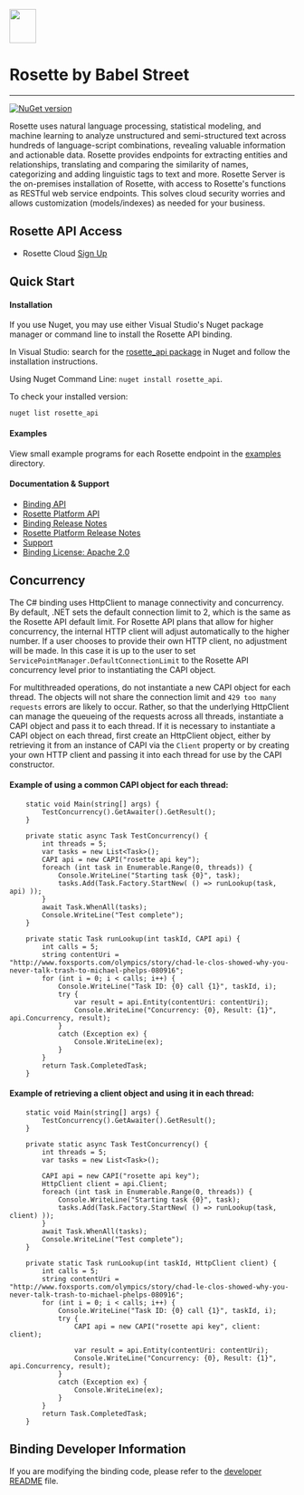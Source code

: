 <a href="https://www.babelstreet.com/rosette"><img src="https://charts.babelstreet.com/icon.png" width="47" height="60"/></a>
# Rosette by Babel Street

---

[![NuGet version](https://badge.fury.io/nu/rosette_api.svg)](https://badge.fury.io/nu/rosette_api)

Rosette uses natural language processing, statistical modeling, and machine learning to analyze unstructured and semi-structured text across hundreds of language-script combinations, revealing valuable information and actionable data. Rosette provides endpoints for extracting entities and relationships, translating and comparing the similarity of names, categorizing and adding linguistic tags to text and more. Rosette Server is the on-premises installation of Rosette, with access to Rosette's functions as RESTful web service endpoints. This solves cloud security worries and allows customization (models/indexes) as needed for your business.


## Rosette API Access
- Rosette Cloud [Sign Up](https://developer.rosette.com/signup)

## Quick Start

#### Installation
If you use Nuget, you may use either Visual Studio's Nuget package manager or command line to install the Rosette API binding.

In Visual Studio: search for the [rosette_api package](https://www.nuget.org/packages/rosette_api/) in Nuget and follow the installation instructions.

Using Nuget Command Line: `nuget install rosette_api`.

To check your installed version:

`nuget list rosette_api`

#### Examples
View small example programs for each Rosette endpoint
in the [examples](https://github.com/rosette-api/csharp/tree/develop/rosette_apiExamples) directory.

#### Documentation & Support
- [Binding API](https://rosette-api.github.io/csharp/)
- [Rosette Platform API](https://docs.babelstreet.com/API/en/index-en.html)
- [Binding Release Notes](https://github.com/rosette-api/csharp/wiki/Release-Notes)
- [Rosette Platform Release Notes](https://babelstreet.my.site.com/support/s/article/Rosette-Cloud-Release-Notes)
- [Support](https://babelstreet.my.site.com/support/s/)
- [Binding License: Apache 2.0](https://github.com/rosette-api/csharp/blob/develop/LICENSE.txt)

## Concurrency
The C# binding uses HttpClient to manage connectivity and concurrency.  By default, .NET sets the default connection limit to 2, which is the same as the Rosette API default limit.  For Rosette API plans that allow for higher concurrency, the internal HTTP client will adjust automatically to the higher number.  If a user chooses to provide their own HTTP client, no adjustment will be made.  In this case it is up to the user to set `ServicePointManager.DefaultConnectionLimit` to the Rosette API concurrency level prior to instantiating the CAPI object.

For multithreaded operations, do not instantiate a new CAPI object for each thread.  The objects will not share the connection limit and `429 too many requests` errors are likely to occur. Rather, so that the underlying HttpClient can manage the queueing of the requests across all threads, instantiate a CAPI object and pass it to each thread.  If it is necessary to instantiate a CAPI object on each thread, first create an HttpClient object, either by retrieving it from an instance of CAPI via the `Client` property or by creating your own HTTP client and passing it into each thread for use by the CAPI constructor.

#### Example of using a common CAPI object for each thread:
```
    static void Main(string[] args) {
        TestConcurrency().GetAwaiter().GetResult();
    }

    private static async Task TestConcurrency() {
        int threads = 5;
        var tasks = new List<Task>();
        CAPI api = new CAPI("rosette api key");
        foreach (int task in Enumerable.Range(0, threads)) {
            Console.WriteLine("Starting task {0}", task);
            tasks.Add(Task.Factory.StartNew( () => runLookup(task, api) ));
        }
        await Task.WhenAll(tasks);
        Console.WriteLine("Test complete");
    }

    private static Task runLookup(int taskId, CAPI api) {
        int calls = 5;
        string contentUri = "http://www.foxsports.com/olympics/story/chad-le-clos-showed-why-you-never-talk-trash-to-michael-phelps-080916";
        for (int i = 0; i < calls; i++) {
            Console.WriteLine("Task ID: {0} call {1}", taskId, i);
            try {
                var result = api.Entity(contentUri: contentUri);
                Console.WriteLine("Concurrency: {0}, Result: {1}", api.Concurrency, result);
            }
            catch (Exception ex) {
                Console.WriteLine(ex);
            }
        }
        return Task.CompletedTask;
    }
```

#### Example of retrieving a client object and using it in each thread:
```
    static void Main(string[] args) {
        TestConcurrency().GetAwaiter().GetResult();
    }

    private static async Task TestConcurrency() {
        int threads = 5;
        var tasks = new List<Task>();

        CAPI api = new CAPI("rosette api key");
        HttpClient client = api.Client;
        foreach (int task in Enumerable.Range(0, threads)) {
            Console.WriteLine("Starting task {0}", task);
            tasks.Add(Task.Factory.StartNew( () => runLookup(task, client) ));
        }
        await Task.WhenAll(tasks);
        Console.WriteLine("Test complete");
    }

    private static Task runLookup(int taskId, HttpClient client) {
        int calls = 5;
        string contentUri = "http://www.foxsports.com/olympics/story/chad-le-clos-showed-why-you-never-talk-trash-to-michael-phelps-080916";
        for (int i = 0; i < calls; i++) {
            Console.WriteLine("Task ID: {0} call {1}", taskId, i);
            try {
                CAPI api = new CAPI("rosette api key", client: client);

                var result = api.Entity(contentUri: contentUri);
                Console.WriteLine("Concurrency: {0}, Result: {1}", api.Concurrency, result);
            }
            catch (Exception ex) {
                Console.WriteLine(ex);
            }
        }
        return Task.CompletedTask;
    }
```




## Binding Developer Information
If you are modifying the binding code, please refer to the [developer README](https://github.com/rosette-api/csharp/tree/develop/DEVELOPER.md) file.
